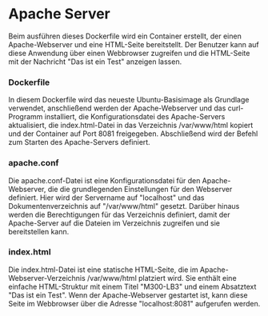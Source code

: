 Apache Server
===

Beim ausführen dieses Dockerfile wird ein Container erstellt, der einen Apache-Webserver und eine HTML-Seite bereitstellt. Der Benutzer kann auf diese Anwendung über einen Webbrowser zugreifen und die HTML-Seite mit der Nachricht "Das ist ein Test" anzeigen lassen.

### **Dockerfile**
In diesem Dockerfile wird das neueste Ubuntu-Basisimage als Grundlage verwendet, anschließend werden der Apache-Webserver und das curl-Programm installiert, die Konfigurationsdatei des Apache-Servers aktualisiert, die index.html-Datei in das Verzeichnis /var/www/html kopiert und der Container auf Port 8081 freigegeben. Abschließend wird der Befehl zum Starten des Apache-Servers definiert.

### **apache.conf**
Die apache.conf-Datei ist eine Konfigurationsdatei für den Apache-Webserver, die die grundlegenden Einstellungen für den Webserver definiert. Hier wird der Servername auf "localhost" und das Dokumentenverzeichnis auf "/var/www/html" gesetzt. Darüber hinaus werden die Berechtigungen für das Verzeichnis definiert, damit der Apache-Server auf die Dateien im Verzeichnis zugreifen und sie bereitstellen kann.

### **index.html**
Die index.html-Datei ist eine statische HTML-Seite, die im Apache-Webserver-Verzeichnis /var/www/html platziert wird. Sie enthält eine einfache HTML-Struktur mit einem Titel "M300-LB3" und einem Absatztext "Das ist ein Test". Wenn der Apache-Webserver gestartet ist, kann diese Seite im Webbrowser über die Adresse "localhost:8081" aufgerufen werden.